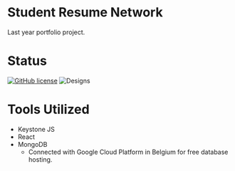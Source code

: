 # Student Resume Network
Last year portfolio project.

# Status


[![GitHub license](https://img.shields.io/github/license/InnoDigital/srn.svg?style=flat-square)](https://github.com/InnoDigital/srn/blob/master/LICENSE)
![Designs](https://img.shields.io/badge/Designs-Early-orange.svg?style=flat-square)




# Tools Utilized
- Keystone JS
- React
- MongoDB 
  - Connected with Google Cloud Platform in Belgium for free database hosting.
